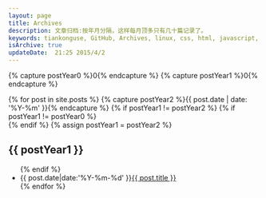 ```yaml
---
layout: page
title: Archives
description: 文章归档:按年月分隔，这样每月顶多只有几十篇记录了。  
keywords: tiankonguse, GitHub, Archives, linux, css, html, javascript, python, Jekyll, plugins, php, 大数据, 分布式, 机器学习, acm, 算法
isArchive: true
updateDate:  21:25 2015/4/2
---
```


{% capture postYear0 %}0{% endcapture %}
{% capture postYear1 %}0{% endcapture %}
<div class="row-fluid">
    <div class="accordion main-article" id="accordion2">
        {% for post in site.posts %}
            {% capture postYear2 %}{{ post.date | date: '%Y-%m' }}{% endcapture %}
            {% if postYear1 != postYear2 %}
                {% if postYear1 != postYear0  %}
        </ul>
    </div>
</div>
                {% endif %}
                {% assign postYear1 = postYear2 %}
<div class="accordion-group">
    <div class="accordion-heading">
        <h2 class="accordion-toggle list-of-categories" data-toggle="collapse" data-parent="#accordion2"  href="#{{ postYear1 }}-ref">{{ postYear1 }}</h2>
    </div>
    <div id="{{ postYear1}}-ref" class="accordion-body collapse">
        <ul class="article-year clearfix list-articles-category">
            {% endif %}
            <li><time pubdate="pubdate" datetime="{{ post.date|date:'%Y-%m-%d' }}">{{ post.date|date:'%Y-%m-%d' }}</time><a href="{{site.url}}{{ post.url }}">{{ post.title }}</a></li>
        {% endfor %}
        </ul>
    </div>
</div>
    </div>
</div>


<script>
    (function ($) {
        $(document).ready(function(){
            $(".entry-title").append('<span class="fa-stack fa-lg" style="cursor: pointer;width: 30px;display: inline-block;font-size: 15px;"><i class="fa fa-circle fa-stack-2x"></i><i class="fa fa-th-large fa-stack-1x fa-inverse"></i></span>');
            $(".entry-title .fa-stack").bind("click", function(){
                $(".entry-title .fa-stack-1x").toggleClass("fa-th-large");
                $(".entry-title .fa-stack-1x").toggleClass("fa-list-ul");
                $("#accordion2").toggleClass("main-article");
            });
        });
    }(jQuery));
</script>
